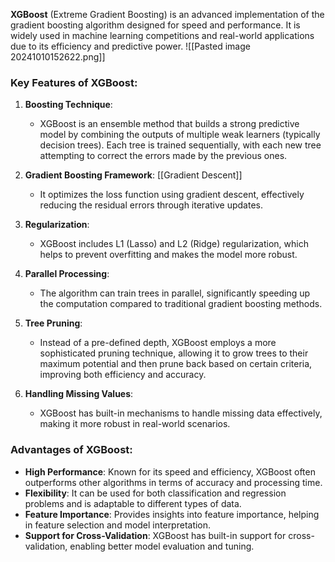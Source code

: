 **XGBoost** (Extreme Gradient Boosting) is an advanced implementation of the gradient boosting algorithm designed for speed and performance. It is widely used in machine learning competitions and real-world applications due to its efficiency and predictive power.
![[Pasted image 20241010152622.png]]
### Key Features of XGBoost:

1. **Boosting Technique**:
    
    - XGBoost is an ensemble method that builds a strong predictive model by combining the outputs of multiple weak learners (typically decision trees). Each tree is trained sequentially, with each new tree attempting to correct the errors made by the previous ones.
2. **Gradient Boosting Framework**:
	[[Gradient Descent]]
    - It optimizes the loss function using gradient descent, effectively reducing the residual errors through iterative updates.
3. **Regularization**:
    
    - XGBoost includes L1 (Lasso) and L2 (Ridge) regularization, which helps to prevent overfitting and makes the model more robust.
4. **Parallel Processing**:
    
    - The algorithm can train trees in parallel, significantly speeding up the computation compared to traditional gradient boosting methods.
5. **Tree Pruning**:
    
    - Instead of a pre-defined depth, XGBoost employs a more sophisticated pruning technique, allowing it to grow trees to their maximum potential and then prune back based on certain criteria, improving both efficiency and accuracy.
6. **Handling Missing Values**:
    
    - XGBoost has built-in mechanisms to handle missing data effectively, making it more robust in real-world scenarios.

### Advantages of XGBoost:

- **High Performance**: Known for its speed and efficiency, XGBoost often outperforms other algorithms in terms of accuracy and processing time.
- **Flexibility**: It can be used for both classification and regression problems and is adaptable to different types of data.
- **Feature Importance**: Provides insights into feature importance, helping in feature selection and model interpretation.
- **Support for Cross-Validation**: XGBoost has built-in support for cross-validation, enabling better model evaluation and tuning.